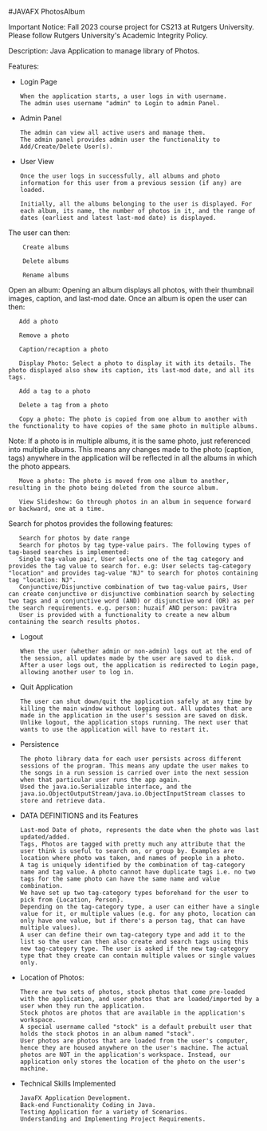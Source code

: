 #JAVAFX PhotosAlbum

Important Notice: Fall 2023 course project for CS213 at Rutgers University. Please follow Rutgers University's Academic Integrity Policy.

Description: Java Application to manage library of Photos.

Features:

* Login Page

      When the application starts, a user logs in with username.
      The admin uses username "admin" to Login to admin Panel.

* Admin Panel

      The admin can view all active users and manage them.
      The admin panel provides admin user the functionality to Add/Create/Delete User(s).

* User View

      Once the user logs in successfully, all albums and photo information for this user from a previous session (if any) are loaded.

      Initially, all the albums belonging to the user is displayed. For each album, its name, the number of photos in it, and the range of dates (earliest and latest last-mod date) is displayed.

The user can then:

        Create albums

        Delete albums

        Rename albums

Open an album: Opening an album displays all photos, with their thumbnail images, caption, and last-mod date. Once an album is open the user can then:

       Add a photo

       Remove a photo

       Caption/recaption a photo

       Display Photo: Select a photo to display it with its details. The photo displayed also show its caption, its last-mod date, and all its tags.

       Add a tag to a photo

       Delete a tag from a photo
 
       Copy a photo: The photo is copied from one album to another with the functionality to have copies of the same photo in multiple albums.

Note: If a photo is in multiple albums, it is the same photo, just referenced into multiple albums. This means any changes made to the photo (caption, tags) anywhere in the application will be reflected in all the albums in which the photo appears.

       Move a photo: The photo is moved from one album to another, resulting in the photo being deleted from the source album.

       View Slideshow: Go through photos in an album in sequence forward or backward, one at a time.

Search for photos provides the following features:

       Search for photos by date range
       Search for photos by tag type-value pairs. The following types of tag-based searches is implemented:
       Single tag-value pair, User selects one of the tag category and provides the tag value to search for. e.g: User selects tag-category "location" and provides tag-value "NJ" to search for photos containing tag "location: NJ".
       Conjunctive/Disjunctive combination of two tag-value pairs, User can create conjunctive or disjunctive combination search by selecting two tags and a conjunctive word (AND) or disjunctive word (OR) as per the search requirements. e.g. person: huzaif AND person: pavitra
       User is provided with a functionality to create a new album containing the search results photos.

* Logout

      When the user (whether admin or non-admin) logs out at the end of the session, all updates made by the user are saved to disk.
      After a user logs out, the application is redirected to Login page, allowing another user to log in.

* Quit Application

      The user can shut down/quit the application safely at any time by killing the main window without logging out. All updates that are made in the application in the user's session are saved on disk.
      Unlike logout, the application stops running. The next user that wants to use the application will have to restart it.

* Persistence

      The photo library data for each user persists across different sessions of the program. This means any update the user makes to the songs in a run session is carried over into the next session when that particular user runs the app again.
      Used the java.io.Serializable interface, and the java.io.ObjectOutputStream/java.io.ObjectInputStream classes to store and retrieve data.

* DATA DEFINITIONS and its Features

      Last-mod Date of photo, represents the date when the photo was last updated/added.
      Tags, Photos are tagged with pretty much any attribute that the user think is useful to search on, or group by. Examples are location where photo was taken, and names of people in a photo.
      A tag is uniquely identified by the combination of tag-category name and tag value. A photo cannot have duplicate tags i.e. no two tags for the same photo can have the same name and value combination.
      We have set up two tag-category types beforehand for the user to pick from {Location, Person}.
      Depending on the tag-category type, a user can either have a single value for it, or multiple values (e.g. for any photo, location can only have one value, but if there's a person tag, that can have multiple values).
      A user can define their own tag-category type and add it to the list so the user can then also create and search tags using this new tag-category type. The user is asked if the new tag-category type that they create can contain multiple values or single values only.

* Location of Photos:
  
      There are two sets of photos, stock photos that come pre-loaded with the application, and user photos that are loaded/imported by a user when they run the application.
      Stock photos are photos that are available in the application's workspace.
      A special username called "stock" is a default prebuilt user that holds the stock photos in an album named "stock".
      User photos are photos that are loaded from the user's computer, hence they are housed anywhere on the user's machine. The actual photos are NOT in the application's workspace. Instead, our application only stores the location of the photo on the user's machine.

* Technical Skills Implemented

      JavaFX Application Development.
      Back-end Functionality Coding in Java.
      Testing Application for a variety of Scenarios.
      Understanding and Implementing Project Requirements.
